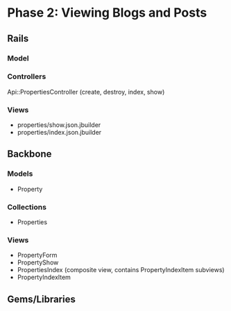 # Phase 2: Viewing Blogs and Posts

## Rails
### Model

### Controllers
Api::PropertiesController (create, destroy, index, show)

### Views
* properties/show.json.jbuilder
* properties/index.json.jbuilder

## Backbone
### Models
* Property

### Collections
* Properties

### Views
* PropertyForm
* PropertyShow
* PropertiesIndex (composite view, contains PropertyIndexItem subviews)
* PropertyIndexItem

## Gems/Libraries
